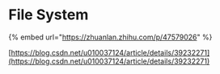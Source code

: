 # File System

{% embed url="https://zhuanlan.zhihu.com/p/47579026" %}

[https://blog.csdn.net/u010037124/article/details/39232271](https://blog.csdn.net/u010037124/article/details/39232271)







